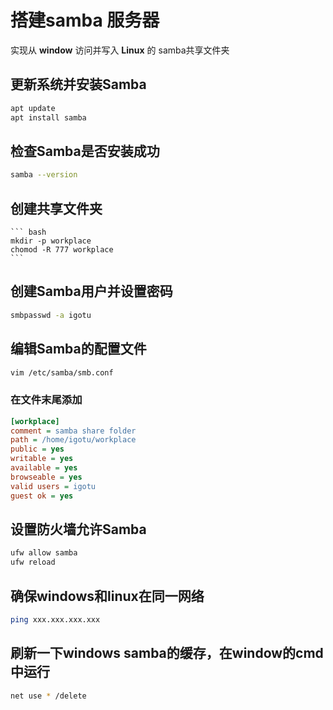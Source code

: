 # 搭建samba 服务器
实现从 **window** 访问并写入 **Linux** 的 samba共享文件夹
## 更新系统并安装Samba
``` bash
apt update
apt install samba
```
## 检查Samba是否安装成功
``` bash
samba --version
```
## 创建共享文件夹
    ``` bash
    mkdir -p workplace
    chomod -R 777 workplace
    ```
## 创建Samba用户并设置密码    
``` bash
smbpasswd -a igotu
```
## 编辑Samba的配置文件
``` bash
vim /etc/samba/smb.conf
```
### 在文件末尾添加
``` ini
[workplace]
comment = samba share folder
path = /home/igotu/workplace
public = yes
writable = yes
available = yes
browseable = yes
valid users = igotu
guest ok = yes
```
## 设置防火墙允许Samba
``` bash
ufw allow samba
ufw reload
```
## 确保windows和linux在同一网络
``` bash
ping xxx.xxx.xxx.xxx
```
## 刷新一下windows samba的缓存，在window的cmd中运行
``` bash
net use * /delete
```